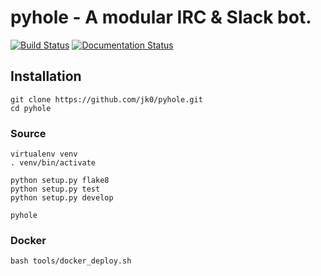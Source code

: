 # pyhole - A modular IRC & Slack bot.

[![Build Status](https://travis-ci.org/jk0/pyhole.svg)](https://travis-ci.org/jk0/pyhole) [![Documentation Status](https://readthedocs.org/projects/irc-pyhole/badge/?version=latest)](http://irc-pyhole.readthedocs.io/en/latest/)

## Installation

````
git clone https://github.com/jk0/pyhole.git
cd pyhole
````

### Source

```
virtualenv venv
. venv/bin/activate

python setup.py flake8
python setup.py test
python setup.py develop

pyhole
````

### Docker

```
bash tools/docker_deploy.sh
```
